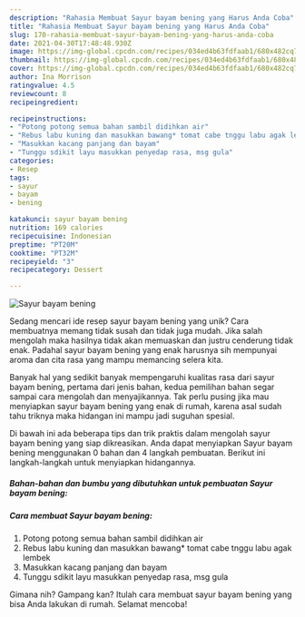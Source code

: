 ```yaml
---
description: "Rahasia Membuat Sayur bayam bening yang Harus Anda Coba"
title: "Rahasia Membuat Sayur bayam bening yang Harus Anda Coba"
slug: 170-rahasia-membuat-sayur-bayam-bening-yang-harus-anda-coba
date: 2021-04-30T17:48:48.930Z
image: https://img-global.cpcdn.com/recipes/034ed4b63fdfaab1/680x482cq70/sayur-bayam-bening-foto-resep-utama.jpg
thumbnail: https://img-global.cpcdn.com/recipes/034ed4b63fdfaab1/680x482cq70/sayur-bayam-bening-foto-resep-utama.jpg
cover: https://img-global.cpcdn.com/recipes/034ed4b63fdfaab1/680x482cq70/sayur-bayam-bening-foto-resep-utama.jpg
author: Ina Morrison
ratingvalue: 4.5
reviewcount: 8
recipeingredient:

recipeinstructions:
- "Potong potong semua bahan sambil didihkan air"
- "Rebus labu kuning dan masukkan bawang* tomat cabe tnggu labu agak lembek"
- "Masukkan kacang panjang dan bayam"
- "Tunggu sdikit layu masukkan penyedap rasa, msg gula"
categories:
- Resep
tags:
- sayur
- bayam
- bening

katakunci: sayur bayam bening 
nutrition: 169 calories
recipecuisine: Indonesian
preptime: "PT20M"
cooktime: "PT32M"
recipeyield: "3"
recipecategory: Dessert

---
```



![Sayur bayam bening](https://img-global.cpcdn.com/recipes/034ed4b63fdfaab1/680x482cq70/sayur-bayam-bening-foto-resep-utama.jpg)

Sedang mencari ide resep sayur bayam bening yang unik? Cara membuatnya memang tidak susah dan tidak juga mudah. Jika salah mengolah maka hasilnya tidak akan memuaskan dan justru cenderung tidak enak. Padahal sayur bayam bening yang enak harusnya sih mempunyai aroma dan cita rasa yang mampu memancing selera kita.



Banyak hal yang sedikit banyak mempengaruhi kualitas rasa dari sayur bayam bening, pertama dari jenis bahan, kedua pemilihan bahan segar sampai cara mengolah dan menyajikannya. Tak perlu pusing jika mau menyiapkan sayur bayam bening yang enak di rumah, karena asal sudah tahu triknya maka hidangan ini mampu jadi suguhan spesial.


Di bawah ini ada beberapa tips dan trik praktis dalam mengolah sayur bayam bening yang siap dikreasikan. Anda dapat menyiapkan Sayur bayam bening menggunakan 0 bahan dan 4 langkah pembuatan. Berikut ini langkah-langkah untuk menyiapkan hidangannya.

<!--inarticleads1-->

##### Bahan-bahan dan bumbu yang dibutuhkan untuk pembuatan Sayur bayam bening:





<!--inarticleads2-->

##### Cara membuat Sayur bayam bening:

1. Potong potong semua bahan sambil didihkan air
1. Rebus labu kuning dan masukkan bawang* tomat cabe tnggu labu agak lembek
1. Masukkan kacang panjang dan bayam
1. Tunggu sdikit layu masukkan penyedap rasa, msg gula




Gimana nih? Gampang kan? Itulah cara membuat sayur bayam bening yang bisa Anda lakukan di rumah. Selamat mencoba!
